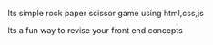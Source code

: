 Its simple rock paper scissor game using html,css,js 

Its a fun way to revise your front end concepts
